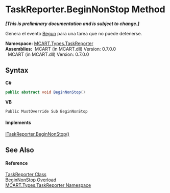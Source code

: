 # TaskReporter.BeginNonStop Method 
 _**\[This is preliminary documentation and is subject to change.\]**_

Genera el evento <a href="0c308070-92da-dcc7-e2fd-2913c32e7f23">Begun</a> para una tarea que no puede detenerse.

**Namespace:**&nbsp;<a href="256f3901-18cb-eeca-835c-7de778822db3">MCART.Types.TaskReporter</a><br />**Assemblies:**&nbsp;&nbsp;MCART (in MCART.dll) Version: 0.7.0.0<br />&nbsp;&nbsp;MCART (in MCART.dll) Version: 0.7.0.0<br />

## Syntax

**C#**<br />
``` C#
public abstract void BeginNonStop()
```

**VB**<br />
``` VB
Public MustOverride Sub BeginNonStop
```


#### Implements
<a href="a19bebfd-a6d1-c0a1-4c72-af62ac99c59a">ITaskReporter.BeginNonStop()</a><br />

## See Also


#### Reference
<a href="fe1298ce-fcb6-fe04-51dd-afbf902d46d9">TaskReporter Class</a><br /><a href="b59f460c-7935-54dd-438d-abb06837ecc6">BeginNonStop Overload</a><br /><a href="256f3901-18cb-eeca-835c-7de778822db3">MCART.Types.TaskReporter Namespace</a><br />